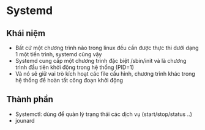 # Systemd
## Khái niệm
- Bất cứ một chương trình nào trong linux đều cần được thực thi dưới dạng 1 một tiến trình, systemd cũng vậy
- Systemd cung cấp một chương trình đặc biệt /sbin/init và là chương trình đầu tiên khởi động trong hệ thống (PID=1)
- Và nó sẽ giữ vai trò kích hoạt các file cấu hình, chương trình khác trong hệ thống để hoàn tất công đoạn khởi động
## Thành phần
- Systemctl: dùng để quản lý trạng thái các dịch vụ (start/stop/status ..)
- jounard
